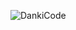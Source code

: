 ![DankiCode](https://user-images.githubusercontent.com/64797539/85301054-bb080c80-b47d-11ea-9014-985dbaee7aa5.png)
